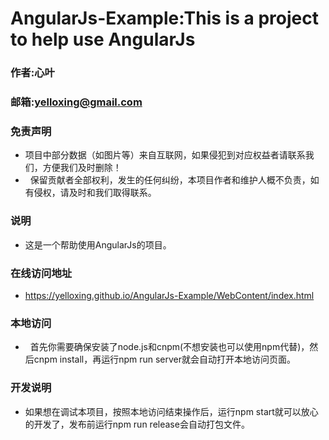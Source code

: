# AngularJs-Example:This is a project to help use AngularJs

### 作者:心叶
### 邮箱:yelloxing@gmail.com

### 免责声明
*   项目中部分数据（如图片等）来自互联网，如果侵犯到对应权益者请联系我们，方便我们及时删除！
*   保留贡献者全部权利，发生的任何纠纷，本项目作者和维护人概不负责，如有侵权，请及时和我们取得联系。

### 说明
*   这是一个帮助使用AngularJs的项目。

### 在线访问地址
*   https://yelloxing.github.io/AngularJs-Example/WebContent/index.html

### 本地访问
*   首先你需要确保安装了node.js和cnpm(不想安装也可以使用npm代替)，然后cnpm install，再运行npm run server就会自动打开本地访问页面。

### 开发说明
*   如果想在调试本项目，按照本地访问结束操作后，运行npm start就可以放心的开发了，发布前运行npm run release会自动打包文件。

